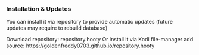 ### Installation & Updates
You can install it via repository to provide automatic updates (future updates may require to rebuild database)

Download repository: repository.hooty
Or install it via Kodi file-manager
add source: https://goldenfreddy0703.github.io/repository.hooty
